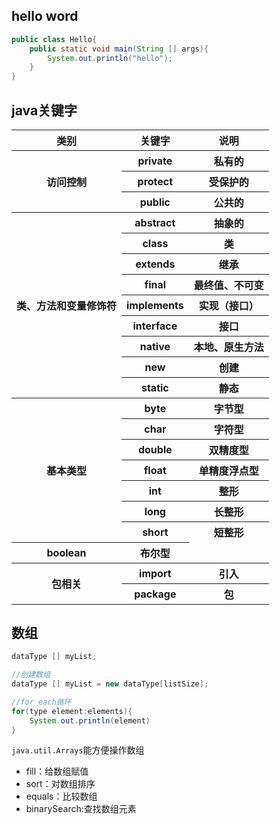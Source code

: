 ## hello word
```java
public class Hello{
	public static void main(String [] args){
		System.out.println("hello");
	}
}
``` 

## java关键字
<table>
	<tr>
		<th>类别</th>
		<th>关键字</th>
		<th>说明</th>
	</tr>
	<tr>
		<th rowspan='3'>访问控制</th>
		<th>private</th>
		<th>私有的</th>
	</tr>	
	<tr>
		<th>protect</th>
		<th>受保护的</th>
	</tr>	
	<tr>
		<th>public</th>
		<th>公共的</th>
	</tr>
	<tr>
		<th rowspan='9'>类、方法和变量修饰符</th>
		<th>abstract</th>
		<th>抽象的</th>
	</tr>
	<tr>
		<th>class</th>
		<th>类</th>
	</tr>
	<tr>
		<th>extends</th>
		<th>继承</th>
	</tr>
	<tr>
		<th>final</th>
		<th>最终值、不可变</th>
	</tr>
	<tr>
		<th>implements</th>
		<th>实现（接口）</th>
	</tr>
	<tr>
		<th>interface</th>
		<th>接口</th>
	</tr>
	<tr>
		<th>native</th>
		<th>本地、原生方法</th>
	</tr>
	<tr>
		<th>new</th>
		<th>创建</th>
	</tr>
	<tr>
		<th>static</th>
		<th>静态</th>
	</tr>
	<tr>
	    <th rowspan='7'>基本类型</th>
		<th>byte</th>
		<th>字节型</th>
	</tr>
	<tr>
		<th>char</th>
		<th>字符型</th>
	</tr>
	<tr>
		<th>double</th>
		<th>双精度型</th>
	</tr>
	<tr>
		<th>float</th>
		<th>单精度浮点型</th>
	</tr>
	<tr>
		<th>int</th>
		<th>整形</th>
	</tr>
	<tr>
		<th>long</th>
		<th>长整形</th>
	</tr>
	<tr>
		<th>short</th>
		<th>短整形</th>
	</tr>
	<tr>
	    <th>boolean</th>
		<th>布尔型</th>
	</tr>
	<tr>
	    <th rowspan='2'>包相关</th>
		<th>import</th>
		<th>引入</th>
	</tr>
	<tr>
		<th>package</th>
		<th>包</th>
	</tr>
</table>


## 数组
```java
dataType [] myList;

//创建数组
dataType [] myList = new dataType[listSize];

//for each循环
for(type element:elements){
	System.out.println(element)
}
``` 


`java.util.Arrays`能方便操作数组  
* fill：给数组赋值
* sort：对数组排序
* equals：比较数组
* binarySearch:查找数组元素

